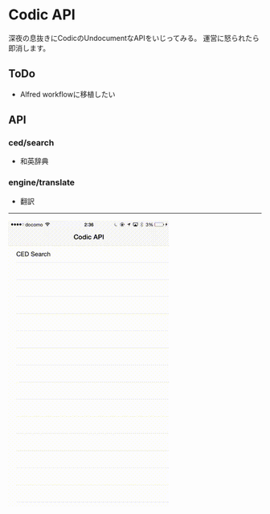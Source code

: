 # Codic API

深夜の息抜きにCodicのUndocumentなAPIをいじってみる。
運営に怒られたら即消します。

## ToDo

- Alfred workflowに移植したい

## API

### ced/search 

- 和英辞典

### engine/translate

- 翻訳

---

![codic](RESOURCES/codic.gif)
